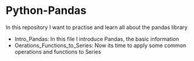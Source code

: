 # Python-Pandas


In this repository I want to practise and learn all about the pandas library

 - Intro_Pandas: In this file I introduce Pandas, the basic information
 - Oerations_Functions_to_Series: Now its time to apply some common operations and functions to Series